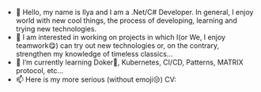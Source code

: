 - 👋 Hello, my name is Ilya and I am a .Net/C# Developer. In general, I enjoy world with new cool things, the process of developing, learning and trying new technologies.
- 👀 I am interested in working on projects in which I(or We, I enjoy teamwork😋) can try out new technologies or, on the contrary, strengthen my knowledge of timeless classics...
- 🌱 I’m currently learning Doker🐳, Kubernetes, CI/CD, Patterns, MATRIX protocol, etc...
- 📫 Here is my more serious (without emoji😒) CV: 

<!---
ilyaVdovenko1/ilyaVdovenko1 is a ✨ special ✨ repository because its `README.md` (this file) appears on your GitHub profile.
You can click the Preview link to take a look at your changes.
--->
